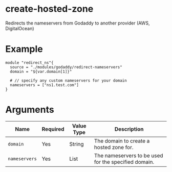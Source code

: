# create-hosted-zone

Redirects the nameservers from Godaddy to another provider (AWS, DigitalOcean)

# Example

```hcl
module "redirect_ns"{
  source = "./modules/godaddy/redirect-nameservers"
  domain = "${var.domain[1]}"

  # // specify any custom nameservers for your domain
  nameservers = ["ns1.test.com"]
}

```

# Arguments

| Name                      | Required | Value Type | Description
|---------------------------| -------- | ---------- | -----------
|`domain`                   | Yes      | String     | The domain to create a hosted zone for.
|`nameservers`              | Yes      | List       | The nameservers to be used for the specified domain.

